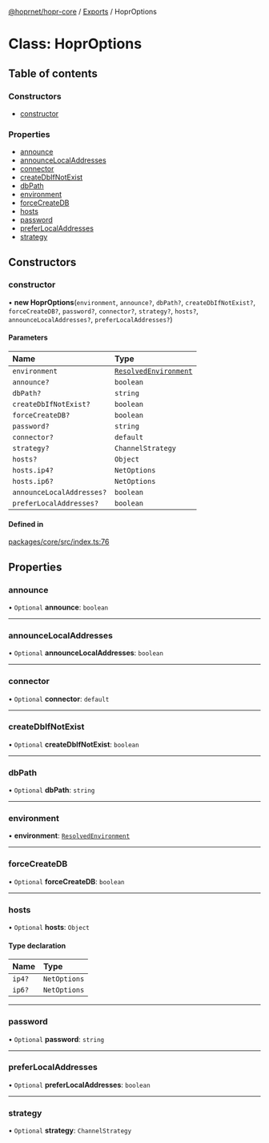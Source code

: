 [@hoprnet/hopr-core](../README.md) / [Exports](../modules.md) / HoprOptions

# Class: HoprOptions

## Table of contents

### Constructors

- [constructor](HoprOptions.md#constructor)

### Properties

- [announce](HoprOptions.md#announce)
- [announceLocalAddresses](HoprOptions.md#announcelocaladdresses)
- [connector](HoprOptions.md#connector)
- [createDbIfNotExist](HoprOptions.md#createdbifnotexist)
- [dbPath](HoprOptions.md#dbpath)
- [environment](HoprOptions.md#environment)
- [forceCreateDB](HoprOptions.md#forcecreatedb)
- [hosts](HoprOptions.md#hosts)
- [password](HoprOptions.md#password)
- [preferLocalAddresses](HoprOptions.md#preferlocaladdresses)
- [strategy](HoprOptions.md#strategy)

## Constructors

### constructor

• **new HoprOptions**(`environment`, `announce?`, `dbPath?`, `createDbIfNotExist?`, `forceCreateDB?`, `password?`, `connector?`, `strategy?`, `hosts?`, `announceLocalAddresses?`, `preferLocalAddresses?`)

#### Parameters

| Name | Type |
| :------ | :------ |
| `environment` | [`ResolvedEnvironment`](../modules.md#resolvedenvironment) |
| `announce?` | `boolean` |
| `dbPath?` | `string` |
| `createDbIfNotExist?` | `boolean` |
| `forceCreateDB?` | `boolean` |
| `password?` | `string` |
| `connector?` | `default` |
| `strategy?` | `ChannelStrategy` |
| `hosts?` | `Object` |
| `hosts.ip4?` | `NetOptions` |
| `hosts.ip6?` | `NetOptions` |
| `announceLocalAddresses?` | `boolean` |
| `preferLocalAddresses?` | `boolean` |

#### Defined in

[packages/core/src/index.ts:76](https://github.com/hoprnet/hoprnet/blob/master/packages/core/src/index.ts#L76)

## Properties

### announce

• `Optional` **announce**: `boolean`

___

### announceLocalAddresses

• `Optional` **announceLocalAddresses**: `boolean`

___

### connector

• `Optional` **connector**: `default`

___

### createDbIfNotExist

• `Optional` **createDbIfNotExist**: `boolean`

___

### dbPath

• `Optional` **dbPath**: `string`

___

### environment

• **environment**: [`ResolvedEnvironment`](../modules.md#resolvedenvironment)

___

### forceCreateDB

• `Optional` **forceCreateDB**: `boolean`

___

### hosts

• `Optional` **hosts**: `Object`

#### Type declaration

| Name | Type |
| :------ | :------ |
| `ip4?` | `NetOptions` |
| `ip6?` | `NetOptions` |

___

### password

• `Optional` **password**: `string`

___

### preferLocalAddresses

• `Optional` **preferLocalAddresses**: `boolean`

___

### strategy

• `Optional` **strategy**: `ChannelStrategy`
